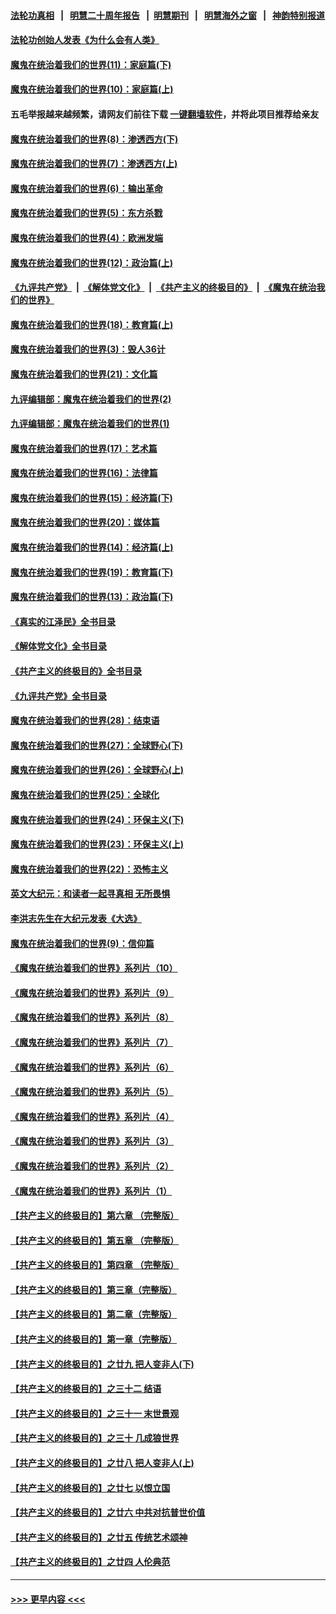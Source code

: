 #### [法轮功真相](https://github.com/gfw-breaker/truth/blob/master/README.md?t=0) &nbsp;&nbsp;|&nbsp;&nbsp; [明慧二十周年报告](https://github.com/gfw-breaker/mh-reports/blob/master/README.md?t=0) &nbsp;&nbsp;|&nbsp;&nbsp;[明慧期刊](https://github.com/gfw-breaker/mh-qikan) &nbsp;&nbsp;|&nbsp;&nbsp; [明慧海外之窗](https://github.com/gfw-breaker/mh-news/blob/master/README.md?t=0) &nbsp;&nbsp;|&nbsp;&nbsp; [神韵特别报道](https://github.com/gfw-breaker/mh-news/blob/master/shenyun.md?t=0)
#### [法轮功创始人发表《为什么会有人类》](../pages/nsc422/n13912117.md?t=03191243) 
#### [魔鬼在统治着我们的世界(11)：家庭篇(下)](../pages/nsc422/n10440961.md?t=03191243) 
#### [魔鬼在统治着我们的世界(10)：家庭篇(上)](../pages/nsc422/n10435448.md?t=03191243) 
#### 五毛举报越来越频繁，请网友们前往下载 [一键翻墙软件](https://github.com/gfw-breaker/ssr-accounts)，并将此项目推荐给亲友
#### [魔鬼在统治着我们的世界(8)：渗透西方(下)](../pages/nsc422/n10429603.md?t=03191243) 
#### [魔鬼在统治着我们的世界(7)：渗透西方(上)](../pages/nsc422/n10426013.md?t=03191243) 
#### [魔鬼在统治着我们的世界(6)：输出革命](../pages/nsc422/n10421536.md?t=03191243) 
#### [魔鬼在统治着我们的世界(5)：东方杀戮](../pages/nsc422/n10417707.md?t=03191243) 
#### [魔鬼在统治着我们的世界(4)：欧洲发端](../pages/nsc422/n10414890.md?t=03191243) 
#### [魔鬼在统治着我们的世界(12)：政治篇(上)](../pages/nsc422/n10444576.md?t=03191243) 
#### [《九评共产党》](https://github.com/begood0513/9ping.md/blob/master/README.md) &nbsp;|&nbsp; [《解体党文化》](../../../../jtdwh.md/blob/master/README.md)  &nbsp;|&nbsp; [《共产主义的终极目的》](../../../../gczydzjmd.md/blob/master/README.md) &nbsp;|&nbsp; [《魔鬼在统治我们的世界》](../../../../mgztzwmdsj.md/blob/master/README.md) 
#### [魔鬼在统治着我们的世界(18)：教育篇(上)](../pages/nsc422/n10526970.md?t=03191243) 
#### [魔鬼在统治着我们的世界(3)：毁人36计](../pages/nsc422/n10411583.md?t=03191243) 
#### [魔鬼在统治着我们的世界(21)：文化篇](../pages/nsc422/n10597706.md?t=03191243) 
#### [九评编辑部：魔鬼在统治着我们的世界(2)](../pages/nsc422/n10410036.md?t=03191243) 
#### [九评编辑部：魔鬼在统治着我们的世界(1)](../pages/nsc422/n10406825.md?t=03191243) 
#### [魔鬼在统治着我们的世界(17)：艺术篇](../pages/nsc422/n10499093.md?t=03191243) 
#### [魔鬼在统治着我们的世界(16)：法律篇](../pages/nsc422/n10485969.md?t=03191243) 
#### [魔鬼在统治着我们的世界(15)：经济篇(下)](../pages/nsc422/n10469975.md?t=03191243) 
#### [魔鬼在统治着我们的世界(20)：媒体篇](../pages/nsc422/n10586579.md?t=03191243) 
#### [魔鬼在统治着我们的世界(14)：经济篇(上)](../pages/nsc422/n10457370.md?t=03191243) 
#### [魔鬼在统治着我们的世界(19)：教育篇(下)](../pages/nsc422/n10564808.md?t=03191243) 
#### [魔鬼在统治着我们的世界(13)：政治篇(下)](../pages/nsc422/n10448270.md?t=03191243) 
#### [《真实的江泽民》全书目录](../pages/nsc422/n13721399.md?t=03191243) 
#### [《解体党文化》全书目录](../pages/nsc422/n13721157.md?t=03191243) 
#### [《共产主义的终极目的》全书目录](../pages/nsc422/n13721048.md?t=03191243) 
#### [《九评共产党》全书目录](../pages/nsc422/n13708085.md?t=03191243) 
#### [魔鬼在统治着我们的世界(28)：结束语](../pages/nsc422/n10936246.md?t=03191243) 
#### [魔鬼在统治着我们的世界(27)：全球野心(下)](../pages/nsc422/n10928319.md?t=03191243) 
#### [魔鬼在统治着我们的世界(26)：全球野心(上)](../pages/nsc422/n10900318.md?t=03191243) 
#### [魔鬼在统治着我们的世界(25)：全球化](../pages/nsc422/n10788205.md?t=03191243) 
#### [魔鬼在统治着我们的世界(24)：环保主义(下)](../pages/nsc422/n10695307.md?t=03191243) 
#### [魔鬼在统治着我们的世界(23)：环保主义(上)](../pages/nsc422/n10688613.md?t=03191243) 
#### [魔鬼在统治着我们的世界(22)：恐怖主义](../pages/nsc422/n10614727.md?t=03191243) 
#### [英文大纪元：和读者一起寻真相 无所畏惧](../pages/nsc422/n12542027.md?t=03191243) 
#### [李洪志先生在大纪元发表《大选》](../pages/nsc422/n12534746.md?t=03191243) 
#### [魔鬼在统治着我们的世界(9)：信仰篇](../pages/nsc422/n10432159.md?t=03191243) 
#### [《魔鬼在统治着我们的世界》系列片（10）](../pages/nsc422/n12292670.md?t=03191243) 
#### [《魔鬼在统治着我们的世界》系列片（9）](../pages/nsc422/n12290859.md?t=03191243) 
#### [《魔鬼在统治着我们的世界》系列片（8）](../pages/nsc422/n12287445.md?t=03191243) 
#### [《魔鬼在统治着我们的世界》系列片（7）](../pages/nsc422/n12283425.md?t=03191243) 
#### [《魔鬼在统治着我们的世界》系列片（6）](../pages/nsc422/n12282314.md?t=03191243) 
#### [《魔鬼在统治着我们的世界》系列片（5）](../pages/nsc422/n12281419.md?t=03191243) 
#### [《魔鬼在统治着我们的世界》系列片（4）](../pages/nsc422/n12274024.md?t=03191243) 
#### [《魔鬼在统治着我们的世界》系列片（3）](../pages/nsc422/n12271322.md?t=03191243) 
#### [《魔鬼在统治着我们的世界》系列片（2）](../pages/nsc422/n12269049.md?t=03191243) 
#### [《魔鬼在统治着我们的世界》系列片（1）](../pages/nsc422/n12267575.md?t=03191243) 
#### [【共产主义的终极目的】第六章 （完整版）](../pages/nsc422/n11428913.md?t=03191243) 
#### [【共产主义的终极目的】第五章 （完整版）](../pages/nsc422/n11428912.md?t=03191243) 
#### [【共产主义的终极目的】第四章 （完整版）](../pages/nsc422/n11428907.md?t=03191243) 
#### [【共产主义的终极目的】第三章（完整版）](../pages/nsc422/n11428848.md?t=03191243) 
#### [【共产主义的终极目的】第二章（完整版）](../pages/nsc422/n11428831.md?t=03191243) 
#### [【共产主义的终极目的】第一章（完整版）](../pages/nsc422/n11417651.md?t=03191243) 
#### [【共产主义的终极目的】之廿九 把人变非人(下)](../pages/nsc422/n11344140.md?t=03191243) 
#### [【共产主义的终极目的】之三十二 结语](../pages/nsc422/n11360535.md?t=03191243) 
#### [【共产主义的终极目的】之三十一 末世景观](../pages/nsc422/n11351129.md?t=03191243) 
#### [【共产主义的终极目的】之三十 几成狼世界](../pages/nsc422/n11348280.md?t=03191243) 
#### [【共产主义的终极目的】之廿八 把人变非人(上)](../pages/nsc422/n11340492.md?t=03191243) 
#### [【共产主义的终极目的】之廿七 以恨立国](../pages/nsc422/n11336944.md?t=03191243) 
#### [【共产主义的终极目的】之廿六 中共对抗普世价值](../pages/nsc422/n11324785.md?t=03191243) 
#### [【共产主义的终极目的】之廿五 传统艺术颂神](../pages/nsc422/n11296396.md?t=03191243) 
#### [【共产主义的终极目的】之廿四 人伦典范](../pages/nsc422/n11296397.md?t=03191243) 

----
#### [ >>> 更早内容 <<< ](../indexes/nsc422-earlier.md)
